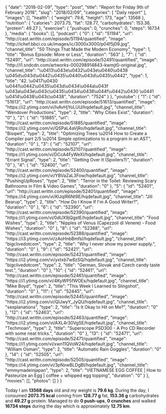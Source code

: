 {
    "date": "2018-02-09",
    "type": "post",
    "title": "Report for Friday 9th of February 2018",
    "slug": "2018\/02\/09",
    "categories": [
        "Daily report"
    ],
    "images": [],
    "health": {
        "weight": 79.6,
        "height": 173,
        "age": 13568
    },
    "nutrition": {
        "calories": 2073.75,
        "fat": 128.77,
        "carbohydrates": 153.36,
        "protein": 49.27
    },
    "exercise": {
        "pushups": 0,
        "crunches": 0,
        "steps": 16734
    },
    "media": {
        "books": [],
        "podcast": {
            "0": {
                "id": "51194",
                "url": "http:\/\/cast.writtn.com\/episode\/51194\/quantified",
                "image": "http:\/\/ichef.bbci.co.uk\/images\/ic\/3000x3000\/p04f5j09.jpg",
                "channel_title": "50 Things That Made the Modern Economy",
                "type": 1,
                "title": "Bonus Episode: More or Less",
                "duration": "563"
            },
            "7": {
                "id": "52491",
                "url": "http:\/\/cast.writtn.com\/episode\/52491\/quantified",
                "image": "http:\/\/i1.sndcdn.com\/artworks-000298914843-kwmjt0-original.jpg",
                "channel_title": "\u0413\u043e\u0432\u043e\u0440\u0438 \u045d\u043d\u0442\u0435\u0440\u043d\u0435\u0442",
                "type": 1,
                "title": "42. \u0417\u0430 \u0441\u0442\u0435\u043d\u0434\u044a\u043f \u043a\u043e\u043c\u0435\u0434\u0438\u044f\u0442\u0430 \u0441 \u0414\u0438\u043c\u0438",
                "duration": "7524"
            }
        },
        "youtube": {
            "1": {
                "id": "51613",
                "url": "http:\/\/cast.writtn.com\/episode\/51613\/quantified",
                "image": "https:\/\/i2.ytimg.com\/vi\/IvAvHjYoLUU\/hqdefault.jpg",
                "channel_title": "Wendover Productions",
                "type": 2,
                "title": "Why Cities Exist",
                "duration": "0"
            },
            "2": {
                "id": "51885",
                "url": "http:\/\/cast.writtn.com\/episode\/51885\/quantified",
                "image": "https:\/\/i2.ytimg.com\/vi\/QSPaL4aVjRo\/hqdefault.jpg",
                "channel_title": "Bisqwit",
                "type": 2,
                "title": "Optimizing Trees \u2014 How to Create a Compiler part 2\/5 \u2014 Simple optimizations to a program in an AST",
                "duration": "0"
            },
            "3": {
                "id": "52107",
                "url": "http:\/\/cast.writtn.com\/episode\/52107\/quantified",
                "image": "https:\/\/i1.ytimg.com\/vi\/DCcA4FyWeXI\/hqdefault.jpg",
                "channel_title": "Errant Signal",
                "type": 2,
                "title": "Getting Over It (Spoilers?)",
                "duration": "0"
            },
            "4": {
                "id": "52400",
                "url": "http:\/\/cast.writtn.com\/episode\/52400\/quantified",
                "image": "https:\/\/i2.ytimg.com\/vi\/YBVaZaL3Fow\/hqdefault.jpg",
                "channel_title": "PushingUpRoses",
                "type": 2,
                "title": "Terror in the Toilet: Reviewing Scary Bathrooms in Film & Video Games",
                "duration": "0"
            },
            "5": {
                "id": "52401",
                "url": "http:\/\/cast.writtn.com\/episode\/52401\/quantified",
                "image": "https:\/\/i4.ytimg.com\/vi\/KlJqlR6Nt9E\/hqdefault.jpg",
                "channel_title": "Jill Bearup",
                "type": 2,
                "title": "How Do I Know If I'm A Good Writer?",
                "duration": "0"
            },
            "6": {
                "id": "52390",
                "url": "http:\/\/cast.writtn.com\/episode\/52390\/quantified",
                "image": "https:\/\/i1.ytimg.com\/vi\/0dUX9jQgstE\/hqdefault.jpg",
                "channel_title": "Food Wishes",
                "type": 2,
                "title": "Nipples of Venus (Capezzoli di Venere) - Food Wishes",
                "duration": "0"
            },
            "8": {
                "id": "52388",
                "url": "http:\/\/cast.writtn.com\/episode\/52388\/quantified",
                "image": "https:\/\/i3.ytimg.com\/vi\/zAoHnbBmfsI\/hqdefault.jpg",
                "channel_title": "bigclivedotcom",
                "type": 2,
                "title": "Why I never show my power supply.",
                "duration": "0"
            },
            "9": {
                "id": "52421",
                "url": "http:\/\/cast.writtn.com\/episode\/52421\/quantified",
                "image": "https:\/\/i2.ytimg.com\/vi\/yxtxb7w8zSQ\/hqdefault.jpg",
                "channel_title": "bigclivedotcom",
                "type": 2,
                "title": "German, Slovak and Czech candy taste test.",
                "duration": "0"
            },
            "10": {
                "id": "52461",
                "url": "http:\/\/cast.writtn.com\/episode\/52461\/quantified",
                "image": "https:\/\/i1.ytimg.com\/vi\/4KyWP5fWOEs\/hqdefault.jpg",
                "channel_title": "Mike Boyd",
                "type": 2,
                "title": "This Week I Learned to Slingshot",
                "duration": "0"
            },
            "11": {
                "id": "52445",
                "url": "http:\/\/cast.writtn.com\/episode\/52445\/quantified",
                "image": "https:\/\/i2.ytimg.com\/vi\/QIJwyY_JyQU\/hqdefault.jpg",
                "channel_title": "sexplanations",
                "type": 2,
                "title": "Is It Okay to Hit on Me?",
                "duration": "0"
            },
            "12": {
                "id": "52463",
                "url": "http:\/\/cast.writtn.com\/episode\/52463\/quantified",
                "image": "https:\/\/i2.ytimg.com\/vi\/AXL4r30VgSE\/hqdefault.jpg",
                "channel_title": "Techmoan",
                "type": 2,
                "title": "Superscope PSD300 - A Pro CD Recorder with some neat tricks.",
                "duration": "0"
            },
            "13": {
                "id": "52471",
                "url": "http:\/\/cast.writtn.com\/episode\/52471\/quantified",
                "image": "https:\/\/i1.ytimg.com\/vi\/xwn11QVoW24\/hqdefault.jpg",
                "channel_title": "William Osman",
                "type": 2,
                "title": "Automatic Rain Goggles",
                "duration": "0"
            },
            "14": {
                "id": "52505",
                "url": "http:\/\/cast.writtn.com\/episode\/52505\/quantified",
                "image": "https:\/\/i4.ytimg.com\/vi\/3pNxwBLDgBI\/hqdefault.jpg",
                "channel_title": "emmymadeinjapan",
                "type": 2,
                "title": "VIETNAMESE EGG COFFEE | How to Pasteurize an Egg | coffee + whipped egg topping",
                "duration": "0"
            }
        },
        "movies": [],
        "photos": []
    }
}

Today I am <strong>13568 days</strong> old and my weight is <strong>79.6 kg</strong>. During the day, I consumed <strong>2073.75 kcal</strong> coming from <strong>128.77 g</strong> fat, <strong>153.36 g</strong> carbohydrates and <strong>49.27 g</strong> protein. Managed to do <strong>0 push-ups</strong>, <strong>0 crunches</strong> and walked <strong>16734 steps</strong> during the day which is approximately <strong>12.75 km</strong>.